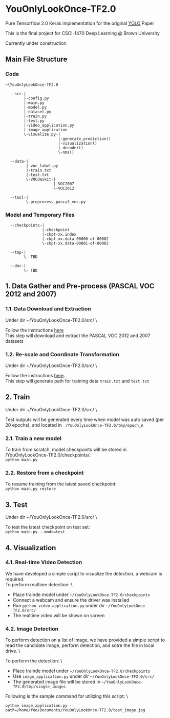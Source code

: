 # YouOnlyLookOnce-TF2.0
Pure Tensorflow 2.0 Keras implementation for the original [YOLO](https://arxiv.org/abs/1506.02640) Paper

This is the final project for CSCI-1470 Deep Learning @ Brown University

Currently under construction 

## Main File Structure
### Code
```
~\YouOnlyLookOnce-TF2.0

  --src-|
        |-config.py
        |-main.py
        |-model.py
        |-dataset.py
        |-train.py
        |-test.py
        |-video_application.py
        |-image-application
        \-visualize.py-|
                       |-generate_prediction()
                       |-visualization()
                       |-decoder()
                       \-nms()
        
  --data-|
         |-voc_label.py
         |-train.txt
         |-test.txt
         \-VOCdevkit-|
                     |-VOC2007
                     \-VOC2012
                     
  --tool-|
         \-preprocess_pascal_voc.py
```

### Model and Temporary Files
```
  --checkpoints-|
                |-checkpoint
                |-ckpt-xx.index
                |-ckpt-xx.data-00000-of-00002
                \-ckpt-xx.data-00001-of-00002
  
  --tmp-|
        \- TBD
  
  --doc-|
        \- TBD
```

## 1. Data Gather and Pre-process (PASCAL VOC 2012 and 2007)

### 1.1. Data Download and Extraction
Under dir ~/YouOnlyLookOnce-TF2.0/src/  \

Follow the instructions [here](https://github.com/LoveHRTF/YouOnlyLookOnce-TF2.0/blob/master/data/README.md) \
This step will download and extract the PASCAL VOC 2012 and 2007 datasets

### 1.2. Re-scale and Coordinate Transformation
Under dir ~/YouOnlyLookOnce-TF2.0/src/  \

Follow the instructions [here](https://github.com/LoveHRTF/YouOnlyLookOnce-TF2.0/blob/master/tool/README.md). \
This step will generate path for training data `train.txt` and `test.txt`

## 2. Train
Under dir ~/YouOnlyLookOnce-TF2.0/src/  \

Test outputs will be generated every time when model was auto saved (per 20 epochs), and located in ` /YouOnlyLookOnce-TF2.0/tmp/epoch_n`

### 2.1. Train a new model
To train from scratch, model checkpoints will be stored in /YouOnlyLookOnce-TF2.0/checkpoints/: \
`python main.py` 
### 2.2. Restore from a checkpoint
To resume training from the latest saved checkpoint: \
`python main.py restore` 

## 3. Test
Under dir ~/YouOnlyLookOnce-TF2.0/src/  \

To test the latest checkpoint on test set: \
`python main.py --mode=test`

## 4. Visualization

### 4.1. Real-time Video Detection
We have developed a simple script to visualize the detection, a webcam is required. \
To perform realtime detection: \

* Place trainde model under `~/YouOnlyLookOnce-TF2.0/checkpoints`
* Connect a webcam and ensure the driver was installed
* Run `python video_application.py` under dir `~/YouOnlyLookOnce-TF2.0/src/`
* The realtime video will be shown on screen

### 4.2. Image Detection

To perform detection on a list of image, we have provided a simple script to read the candidate image, perform detection, and sotre the file in local drive. \

To perform the detection: \

* Place trainde model under `~/YouOnlyLookOnce-TF2.0/checkpoints`
* Use `image_application.py` under dir `~/YouOnlyLookOnce-TF2.0/src/`
* The generated image file will be stored in `~/YouOnlyLookOnce-TF2.0/tmp/single_images`

Following is the sample command for utilizing this script: \

`python image_application.py --path=/home/foo/Documents/YouOnlyLookOnce-TF2.0/test_image.jpg`







